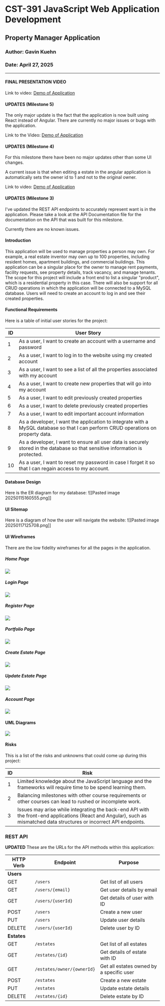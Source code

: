 
# CST-391 JavaScript Web Application Development

## Property Manager Application
### Author: Gavin Kuehn
### Date: April 27, 2025
---

#### FINAL PRESENTATION VIDEO

Link to video: [Demo of Application](https://youtu.be/WLrrvIzq3wg)

#### UPDATES (Milestone 5)
The only major update is the fact that the application is now built using React instead of Angular. 
There are currently no major issues or bugs with the application. 

Link to the Video: [Demo of Application](https://youtu.be/cmKLFAQOVss)

#### UPDATES (Milestone 4)
For this milestone there have been no major updates other than some UI changes.

A current issue is that when editing a estate in the angular application is automatically sets the owner id to 1 and not to the original owner.

Link to video: [Demo of Application](https://youtu.be/a8EnKKYXsX8)

#### UPDATES (Milestone 3)

I've updated the REST API endpoints to accurately represent want is in the application. Please take a look at the API Documentation file for the documentation on the API that was built for this milestone.

Currently there are no known issues. 

#### Introduction
This application will be used to manage properties a person may own. For example, a real estate inventor may own up to 100 properties, including resident homes, apartment buildings, and commercial buildings. This application can be a singular place for the owner to manage rent payments, facility requests, see property details, track vacancy, and manage tenants. The scope for this project will include a front end to list a singular "product", which is a residential property in this case. There will also be support for all CRUD operations in which the application will be connected to a MySQL database. Users will need to create an account to log in and see their created properties.

#### Functional Requirements
Here is a table of initial user stories for the project:

| **ID** | **User Story**                                                                                                                    |
| ------ | --------------------------------------------------------------------------------------------------------------------------------- |
| 1      | As a user, I want to create an account with a username and password                                                               |
| 2      | As a user, I want to log in to the website using my created account                                                               |
| 3      | As a user, I want to see a list of all the properties associated with my account                                                  |
| 4      | As a user, I want to create new properties that will go into my account                                                           |
| 5      | As a user, I want to edit previously created properties                                                                           |
| 6      | As a user, I want to delete previously created properties                                                                         |
| 7      | As a user, I want to edit important account information                                                                           |
| 8      | As a developer, I want the application to integrate with a MySQL database so that I can perform CRUD operations on property data. |
| 9      | As a developer, I want to ensure all user data is securely stored in the database so that sensitive information is protected.     |
| 10     | As a user, I want to reset my password in case I forget it so that I can regain access to my account.                             |

#### Database Design
Here is the ER diagram for my database:
![[Pasted image 20250115160555.png]]

#### UI Sitemap
Here is a diagram of how the user will navigate the website:
![[Pasted image 20250117125708.png]]

#### UI Wireframes
There are the low fidelity wireframes for all the pages in the application.

##### Home Page
![](../../screenshots/Pasted%20image%2020250117114409.png)
##### Login Page
![](../../screenshots/Pasted%20image%2020250117114643.png)
##### Register Page
![](../../screenshots/Pasted%20image%2020250117114733.png)
##### Portfolio Page
![](../../screenshots/Pasted%20image%2020250117114746.png)
##### Create Estate Page
![](../../screenshots/Pasted%20image%2020250117114817.png)
##### Update Estate Page
![](../../screenshots/Pasted%20image%2020250117114843.png)
##### Account Page
![](../../screenshots/Pasted%20image%2020250117114858.png)
#### UML Diagrams
![](../../screenshots/Pasted%20image%2020250117113958.png)


#### Risks
This is a list of the risks and unknowns that could come up during this project:

| ID  | Risk                                                                                                                                                                    |
| --- | ----------------------------------------------------------------------------------------------------------------------------------------------------------------------- |
| 1   | Limited knowledge about the JavaScript language and the frameworks will require time to be spend learning them.                                                         |
| 2   | Balancing milestones with other course requirements or other courses can lead to rushed or incomplete work.                                                             |
| 3   | Issues may arise while integrating the back-end API with the front-end applications (React and Angular), such as mismatched data structures or incorrect API endpoints. |

### REST API
**UPDATED**
These are the URLs for the API methods within this application:

| HTTP Verb   | Endpoint                   | Purpose                                  |
| ----------- | -------------------------- | ---------------------------------------- |
| **Users**   |                            |                                          |
| GET         | `/users`                   | Get list of all users                    |
| GET         | `/users/{email}`           | Get user details by email                |
| GET         | `/users/{userId}`          | Get details of user with ID              |
| POST        | `/users`                   | Create a new user                        |
| PUT         | `/users`                   | Update user details                      |
| DELETE      | `/users/{userId}`          | Delete user by ID                        |
| **Estates** |                            |                                          |
| GET         | `/estates`                 | Get list of all estates                  |
| GET         | `/estates/{id}`            | Get details of estate with ID            |
| GET         | `/estates/owner/{ownerId}` | Get all estates owned by a specific user |
| POST        | `/estates`                 | Create a new estate                      |
| PUT         | `/estates`                 | Update estate details                    |
| DELETE      | `/estates/{id}`            | Delete estate by ID                      |
